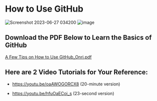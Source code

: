 # How to Use GitHub
![Screenshot 2023-06-27 034200](https://github.com/OJB-Quantum/CUDA-Quantum/assets/88035770/1e56ae72-adc9-45da-876b-b057678a5525)
![image](https://github.com/OJB-Quantum/CUDA-Quantum/assets/88035770/e42e0420-9d58-4cae-96fb-16e305bffe23)

## Download the PDF Below to Learn the Basics of GitHub
[A Few Tips on How to Use GitHub_Onri.pdf](https://github.com/OJB-Quantum/CUDA-Quantum/files/11888330/A.Few.Tips.on.How.to.Use.GitHub_Onri.pdf)

## Here are 2 Video Tutorials for Your Reference:
- https://youtu.be/oaAWOGORCX8 (20-minute version)

- https://youtu.be/hfuOaECoi_s (23-second version)
